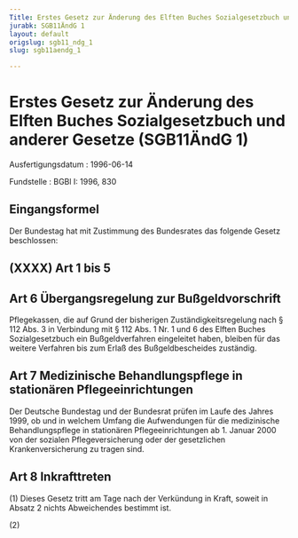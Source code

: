 ```yaml
---
Title: Erstes Gesetz zur Änderung des Elften Buches Sozialgesetzbuch und anderer Gesetze
jurabk: SGB11ÄndG 1
layout: default
origslug: sgb11_ndg_1
slug: sgb11aendg_1

---
```


# Erstes Gesetz zur Änderung des Elften Buches Sozialgesetzbuch und anderer Gesetze (SGB11ÄndG 1)

Ausfertigungsdatum
:   1996-06-14

Fundstelle
:   BGBl I: 1996, 830



## Eingangsformel

Der Bundestag hat mit Zustimmung des Bundesrates das folgende Gesetz beschlossen:


## (XXXX) Art 1 bis 5



## Art 6 Übergangsregelung zur Bußgeldvorschrift

Pflegekassen, die auf Grund der bisherigen Zuständigkeitsregelung nach § 112 Abs. 3 in Verbindung mit § 112 Abs. 1 Nr. 1 und 6 des Elften Buches Sozialgesetzbuch ein Bußgeldverfahren eingeleitet haben, bleiben für das weitere Verfahren bis zum Erlaß des Bußgeldbescheides zuständig.


## Art 7 Medizinische Behandlungspflege in stationären Pflegeeinrichtungen

Der Deutsche Bundestag und der Bundesrat prüfen im Laufe des Jahres 1999, ob und in welchem Umfang die Aufwendungen für die medizinische Behandlungspflege in stationären Pflegeeinrichtungen ab 1. Januar 2000 von der sozialen Pflegeversicherung oder der gesetzlichen Krankenversicherung zu tragen sind.


## Art 8 Inkrafttreten

(1) Dieses Gesetz tritt am Tage nach der Verkündung in Kraft, soweit in Absatz 2 nichts Abweichendes bestimmt ist.

(2)

